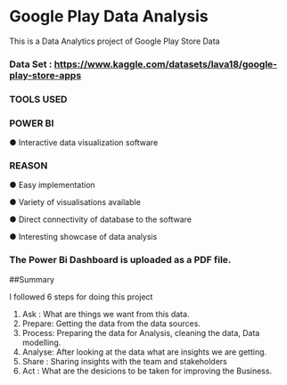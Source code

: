 # Google Play Data Analysis
This is a Data Analytics project of Google Play Store Data

### Data Set : https://www.kaggle.com/datasets/lava18/google-play-store-apps

### TOOLS USED 

### POWER BI

● Interactive data visualization software

### REASON

● Easy implementation

● Variety of visualisations available

● Direct connectivity of database to the software

● Interesting showcase of data analysis

### The Power Bi Dashboard is uploaded as a PDF file.


##Summary

I followed 6 steps for doing this project

1. Ask : What are things we want from this data.
2. Prepare: Getting the data from the data sources.
3. Process: Preparing the data for Analysis, cleaning the data, Data modelling.
4. Analyse: After looking at the data what are insights we are getting.
5. Share : Sharing insights with the team and stakeholders
6. Act : What are the desicions to be taken for improving the Business.




